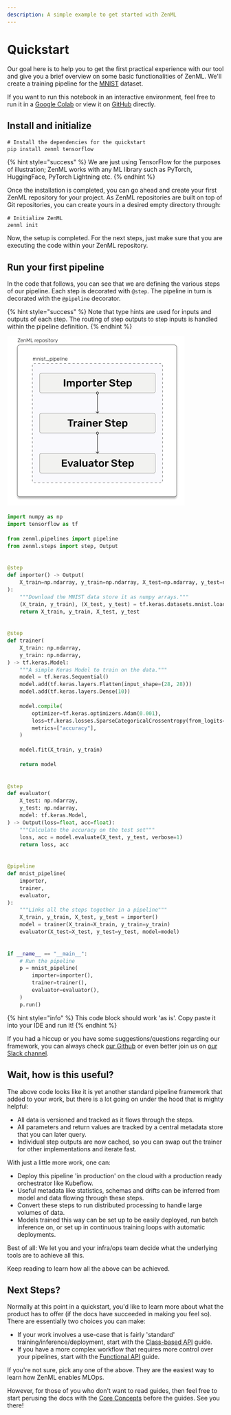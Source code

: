 ```yaml
---
description: A simple example to get started with ZenML
---
```


# Quickstart

Our goal here is to help you to get the first practical experience with our tool and give you a brief overview on 
some basic functionalities of ZenML. We'll create a training pipeline for the [MNIST](http://yann.lecun.com/exdb/mnist/) dataset.

If you want to run this notebook in an interactive environment, feel free to run it in a 
[Google Colab](https://colab.research.google.com/github/zenml-io/zenml/blob/main/examples/quickstart/quickstart.ipynb) 
or view it on [GitHub](https://github.com/zenml-io/zenml/tree/main/examples/quickstart) directly.

## Install and initialize

```shell
# Install the dependencies for the quickstart
pip install zenml tensorflow
```

{% hint style="success" %}
We are just using TensorFlow for the purposes of illustration; ZenML works with any ML library such as PyTorch, 
HuggingFace, PyTorch Lightning etc.
{% endhint %}

Once the installation is completed, you can go ahead and create your first ZenML repository for your project. As 
ZenML repositories are built on top of Git repositories, you can create yours in a desired empty directory through:

```shell
# Initialize ZenML
zenml init
```

Now, the setup is completed. For the next steps, just make sure that you are executing the code within your 
ZenML repository.

## Run your first pipeline

In the code that follows, you can see that we are defining the various steps of our pipeline. Each step is 
decorated with `@step`. The pipeline in turn is decorated with the `@pipeline` decorator.

{% hint style="success" %}
Note that type hints are used for inputs and outputs of each step. The routing of step outputs
to step inputs is handled within the pipeline definition.
{% endhint %}

![Quickstart steps](../assets/quickstart-diagram.png)

```python
import numpy as np
import tensorflow as tf

from zenml.pipelines import pipeline
from zenml.steps import step, Output


@step
def importer() -> Output(
    X_train=np.ndarray, y_train=np.ndarray, X_test=np.ndarray, y_test=np.ndarray
):
    """Download the MNIST data store it as numpy arrays."""
    (X_train, y_train), (X_test, y_test) = tf.keras.datasets.mnist.load_data()
    return X_train, y_train, X_test, y_test


@step
def trainer(
    X_train: np.ndarray,
    y_train: np.ndarray,
) -> tf.keras.Model:
    """A simple Keras Model to train on the data."""
    model = tf.keras.Sequential()
    model.add(tf.keras.layers.Flatten(input_shape=(28, 28)))
    model.add(tf.keras.layers.Dense(10))

    model.compile(
        optimizer=tf.keras.optimizers.Adam(0.001),
        loss=tf.keras.losses.SparseCategoricalCrossentropy(from_logits=True),
        metrics=["accuracy"],
    )

    model.fit(X_train, y_train)

    return model


@step
def evaluator(
    X_test: np.ndarray,
    y_test: np.ndarray,
    model: tf.keras.Model,
) -> Output(loss=float, acc=float):
    """Calculate the accuracy on the test set"""
    loss, acc = model.evaluate(X_test, y_test, verbose=1)
    return loss, acc


@pipeline
def mnist_pipeline(
    importer,
    trainer,
    evaluator,
):
    """Links all the steps together in a pipeline"""
    X_train, y_train, X_test, y_test = importer()
    model = trainer(X_train=X_train, y_train=y_train)
    evaluator(X_test=X_test, y_test=y_test, model=model)


if __name__ == "__main__":
    # Run the pipeline
    p = mnist_pipeline(
        importer=importer(),
        trainer=trainer(),
        evaluator=evaluator(),
    )
    p.run()
```

{% hint style="info" %}
This code block should work 'as is'. Copy paste it into your IDE and run it!
{% endhint %}

If you had a hiccup or you have some suggestions/questions regarding our framework, you can always check 
[our Github](https://github.com/zenml-io/zenml) or even better join us on 
[our Slack channel](https://zenml.io/slack-invite).

## Wait, how is this useful?

The above code looks like it is yet another standard pipeline framework that added to your work, but there is a lot 
going on under the hood that is mighty helpful:

- All data is versioned and tracked as it flows through the steps.
- All parameters and return values are tracked by a central metadata store that you can later query.
- Individual step outputs are now cached, so you can swap out the trainer for other implementations and iterate fast.

With just a little more work, one can:

- Deploy this pipeline 'in production' on the cloud with a production ready orchestrator like Kubeflow.
- Useful metadata like statistics, schemas and drifts can be inferred from model and data flowing through these steps.
- Convert these steps to run distributed processing to handle large volumes of data.
- Models trained this way can be set up to be easily deployed, run batch inference on, or set up in continuous 
training loops with automatic deployments.

Best of all: We let you and your infra/ops team decide what the underlying tools are to achieve all this.

Keep reading to learn how all the above can be achieved.

## Next Steps?

Normally at this point in a quickstart, you'd like to learn more about what the product has to offer (if the docs 
have succeeded in making you feel so). There are essentially two choices you can make:

- If your work involves a use-case that is fairly 'standard' training/inference/deployment, start with 
the [Class-based API](../guides/class-based-api/) guide.
- If you have a more complex workflow that requires more control over your pipelines, start with 
the [Functional API](../guides/functional-api/) guide.

If you're not sure, pick any one of the above. They are the easiest way to learn how ZenML enables MLOps.

However, for those of you who don't want to read guides, then feel free to start perusing the docs with 
the [Core Concepts](core-concepts.md) before the guides. See you there!
